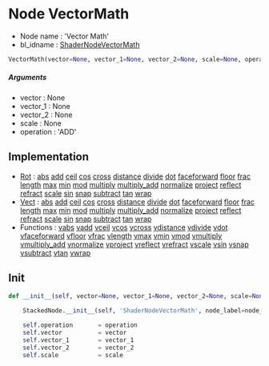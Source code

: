 # Node VectorMath

- Node name : 'Vector Math'
- bl_idname : [ShaderNodeVectorMath](https://docs.blender.org/api/current/bpy.types.{bl_idname}.html)


``` python
VectorMath(vector=None, vector_1=None, vector_2=None, scale=None, operation='ADD', node_label=None, node_color=None)
```
##### Arguments

- vector : None
- vector_1 : None
- vector_2 : None
- scale : None
- operation : 'ADD'

## Implementation

- [Rot](/docs/Shader/Rot.md) : [abs](/docs/Shader/Rot.md#abs) [add](/docs/Shader/Rot.md#add) [ceil](/docs/Shader/Rot.md#ceil) [cos](/docs/Shader/Rot.md#cos) [cross](/docs/Shader/Rot.md#cross) [distance](/docs/Shader/Rot.md#distance) [divide](/docs/Shader/Rot.md#divide) [dot](/docs/Shader/Rot.md#dot) [faceforward](/docs/Shader/Rot.md#faceforward) [floor](/docs/Shader/Rot.md#floor) [frac](/docs/Shader/Rot.md#frac) [length](/docs/Shader/Rot.md#length) [max](/docs/Shader/Rot.md#max) [min](/docs/Shader/Rot.md#min) [mod](/docs/Shader/Rot.md#mod) [multiply](/docs/Shader/Rot.md#multiply) [multiply_add](/docs/Shader/Rot.md#multiply_add) [normalize](/docs/Shader/Rot.md#normalize) [project](/docs/Shader/Rot.md#project) [reflect](/docs/Shader/Rot.md#reflect) [refract](/docs/Shader/Rot.md#refract) [scale](/docs/Shader/Rot.md#scale) [sin](/docs/Shader/Rot.md#sin) [snap](/docs/Shader/Rot.md#snap) [subtract](/docs/Shader/Rot.md#subtract) [tan](/docs/Shader/Rot.md#tan) [wrap](/docs/Shader/Rot.md#wrap)
- [Vect](/docs/Shader/Vect.md) : [abs](/docs/Shader/Vect.md#abs) [add](/docs/Shader/Vect.md#add) [ceil](/docs/Shader/Vect.md#ceil) [cos](/docs/Shader/Vect.md#cos) [cross](/docs/Shader/Vect.md#cross) [distance](/docs/Shader/Vect.md#distance) [divide](/docs/Shader/Vect.md#divide) [dot](/docs/Shader/Vect.md#dot) [faceforward](/docs/Shader/Vect.md#faceforward) [floor](/docs/Shader/Vect.md#floor) [frac](/docs/Shader/Vect.md#frac) [length](/docs/Shader/Vect.md#length) [max](/docs/Shader/Vect.md#max) [min](/docs/Shader/Vect.md#min) [mod](/docs/Shader/Vect.md#mod) [multiply](/docs/Shader/Vect.md#multiply) [multiply_add](/docs/Shader/Vect.md#multiply_add) [normalize](/docs/Shader/Vect.md#normalize) [project](/docs/Shader/Vect.md#project) [reflect](/docs/Shader/Vect.md#reflect) [refract](/docs/Shader/Vect.md#refract) [scale](/docs/Shader/Vect.md#scale) [sin](/docs/Shader/Vect.md#sin) [snap](/docs/Shader/Vect.md#snap) [subtract](/docs/Shader/Vect.md#subtract) [tan](/docs/Shader/Vect.md#tan) [wrap](/docs/Shader/Vect.md#wrap)
- Functions : [vabs](/docs/Shader/Shader.md#vabs) [vadd](/docs/Shader/Shader.md#vadd) [vceil](/docs/Shader/Shader.md#vceil) [vcos](/docs/Shader/Shader.md#vcos) [vcross](/docs/Shader/Shader.md#vcross) [vdistance](/docs/Shader/Shader.md#vdistance) [vdivide](/docs/Shader/Shader.md#vdivide) [vdot](/docs/Shader/Shader.md#vdot) [vfaceforward](/docs/Shader/Shader.md#vfaceforward) [vfloor](/docs/Shader/Shader.md#vfloor) [vfrac](/docs/Shader/Shader.md#vfrac) [vlength](/docs/Shader/Shader.md#vlength) [vmax](/docs/Shader/Shader.md#vmax) [vmin](/docs/Shader/Shader.md#vmin) [vmod](/docs/Shader/Shader.md#vmod) [vmultiply](/docs/Shader/Shader.md#vmultiply) [vmultiply_add](/docs/Shader/Shader.md#vmultiply_add) [vnormalize](/docs/Shader/Shader.md#vnormalize) [vproject](/docs/Shader/Shader.md#vproject) [vreflect](/docs/Shader/Shader.md#vreflect) [vrefract](/docs/Shader/Shader.md#vrefract) [vscale](/docs/Shader/Shader.md#vscale) [vsin](/docs/Shader/Shader.md#vsin) [vsnap](/docs/Shader/Shader.md#vsnap) [vsubtract](/docs/Shader/Shader.md#vsubtract) [vtan](/docs/Shader/Shader.md#vtan) [vwrap](/docs/Shader/Shader.md#vwrap)

## Init

``` python
def __init__(self, vector=None, vector_1=None, vector_2=None, scale=None, operation='ADD', node_label=None, node_color=None):

    StackedNode.__init__(self, 'ShaderNodeVectorMath', node_label=node_label, node_color=node_color)

    self.operation       = operation
    self.vector          = vector
    self.vector_1        = vector_1
    self.vector_2        = vector_2
    self.scale           = scale
```
